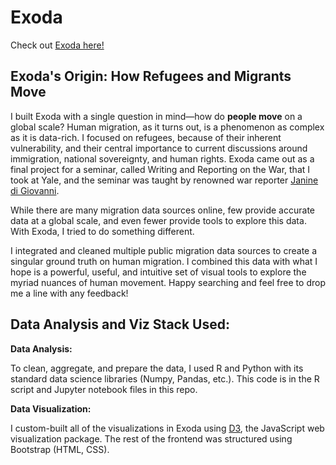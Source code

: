 # Exoda

Check out [Exoda here!](http://refugee-project.s3-website-us-west-2.amazonaws.com/)

## Exoda's Origin: How Refugees and Migrants Move

I built Exoda with a single question in mind—how do **people move** on a global scale? Human migration, as it turns out, is a phenomenon as complex as it is data-rich. I focused on refugees, because of their inherent vulnerability, and their central importance to current discussions around immigration, national sovereignty, and human rights. Exoda came out as a final project for a seminar, called Writing and Reporting on the War, that I took at Yale, and the seminar was taught by renowned war reporter [Janine di Giovanni](https://en.wikipedia.org/wiki/Janine_di_Giovanni). 

While there are many migration data sources online, few provide accurate data at a global scale, and even fewer provide tools to explore this data. With Exoda, I tried to do something different. 

I integrated and cleaned multiple public migration data sources to create a singular ground truth on human migration. I combined this data with what I hope is a powerful, useful, and intuitive set of visual tools to explore the myriad nuances of human movement. Happy searching and feel free to drop me a line with any feedback!

## Data Analysis and Viz Stack Used:

**Data Analysis:**

To clean, aggregate, and prepare the data, I used R and Python with its standard data science libraries (Numpy, Pandas, etc.). This code is in the R script and Jupyter notebook files in this repo. 


**Data Visualization:**

I custom-built all of the visualizations in Exoda using [D3](https://d3js.org/), the JavaScript web visualization package. The rest of the frontend was structured using Bootstrap (HTML, CSS).